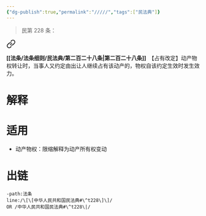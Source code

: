 ```yaml
---
{"dg-publish":true,"permalink":"/////","tags":["民法典"]}
---
```


>民第 228 条：
<div class="transclusion internal-embed is-loaded"><a class="markdown-embed-link" href="/////#t228" aria-label="Open link"><svg xmlns="http://www.w3.org/2000/svg" width="24" height="24" viewBox="0 0 24 24" fill="none" stroke="currentColor" stroke-width="2" stroke-linecap="round" stroke-linejoin="round" class="svg-icon lucide-link"><path d="M10 13a5 5 0 0 0 7.54.54l3-3a5 5 0 0 0-7.07-7.07l-1.72 1.71"></path><path d="M14 11a5 5 0 0 0-7.54-.54l-3 3a5 5 0 0 0 7.07 7.07l1.71-1.71"></path></svg></a><div class="markdown-embed">



**[[法条/法条细则/民法典/第二百二十八条\|第二百二十八条]]**　【占有改定】动产物权转让时，当事人又约定由出让人继续占有该动产的，物权自该约定生效时发生效力。 

</div></div>

# 解释
# 适用
- 动产物权：限缩解释为动产所有权变动
# 出链
```query
-path:法条
line:/\[\[中华人民共和国民法典#\^t228\]\]/
OR /中华人民共和国民法典#\^t228\|/
```

